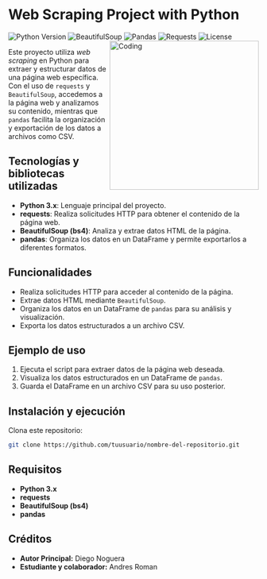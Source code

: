 # Web Scraping Project with Python

![Python Version](https://img.shields.io/badge/Python-3.x-blue)
![BeautifulSoup](https://img.shields.io/badge/BeautifulSoup-4.x-brightgreen)
![Pandas](https://img.shields.io/badge/Pandas-1.x-yellow)
![Requests](https://img.shields.io/badge/Requests-2.x-orange)
![License](https://img.shields.io/badge/License-MIT-lightgrey)
<img align="right" alt="Coding" width="300" src="https://cdn.dribbble.com/users/1277312/screenshots/14733298/media/39b1045e593737587dd60e42c8422d1f.gif" >

Este proyecto utiliza *web scraping* en Python para extraer y estructurar datos de una página web específica. Con el uso de `requests` y `BeautifulSoup`, accedemos a la página web y analizamos su contenido, mientras que `pandas` facilita la organización y exportación de los datos a archivos como CSV.

## Tecnologías y bibliotecas utilizadas

- **Python 3.x**: Lenguaje principal del proyecto.
- **requests**: Realiza solicitudes HTTP para obtener el contenido de la página web.
- **BeautifulSoup (bs4)**: Analiza y extrae datos HTML de la página.
- **pandas**: Organiza los datos en un DataFrame y permite exportarlos a diferentes formatos.

## Funcionalidades

- Realiza solicitudes HTTP para acceder al contenido de la página.
- Extrae datos HTML mediante `BeautifulSoup`.
- Organiza los datos en un DataFrame de `pandas` para su análisis y visualización.
- Exporta los datos estructurados a un archivo CSV.

## Ejemplo de uso

1. Ejecuta el script para extraer datos de la página web deseada.
2. Visualiza los datos estructurados en un DataFrame de `pandas`.
3. Guarda el DataFrame en un archivo CSV para su uso posterior.

## Instalación y ejecución
Clona este repositorio:
   ```bash
   git clone https://github.com/tuusuario/nombre-del-repositorio.git
   ```

## Requisitos

- **Python 3.x**
- **requests**
- **BeautifulSoup (bs4)**
- **pandas**

## Créditos

- **Autor Principal:** Diego Noguera
- **Estudiante y colaborador:** Andres Roman


